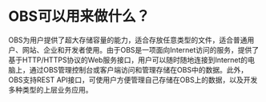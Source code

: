 # OBS可以用来做什么？<a name="obs_faq_0001"></a>

OBS为用户提供了超大存储容量的能力，适合存放任意类型的文件，适合普通用户、网站、企业和开发者使用。由于OBS是一项面向Internet访问的服务，提供了基于HTTP/HTTPS协议的Web服务接口，用户可以随时随地连接到Internet的电脑上，通过OBS管理控制台或客户端访问和管理存储在OBS中的数据。此外，OBS支持REST API接口，可使用户方便管理自己存储在OBS上的数据，以及开发多种类型的上层业务应用。

